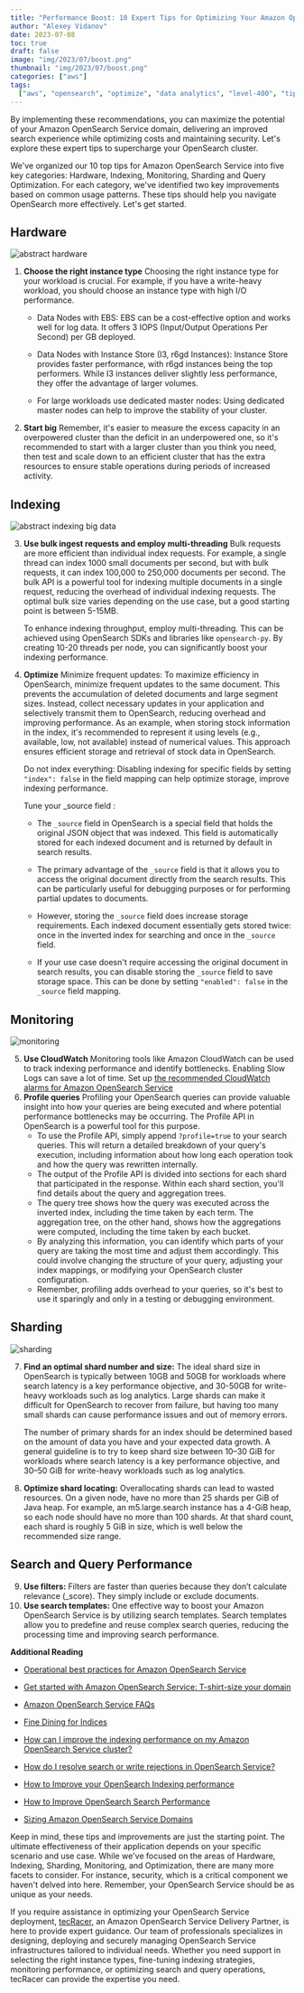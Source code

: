 ```yaml
---
title: "Performance Boost: 10 Expert Tips for Optimizing Your Amazon OpenSearch Service Cluster"
author: "Alexey Vidanov"
date: 2023-07-08
toc: true
draft: false
image: "img/2023/07/boost.png"
thumbnail: "img/2023/07/boost.png"
categories: ["aws"]
tags:
  ["aws", "opensearch", "optimize", "data analytics", "level-400", "tips", "performance", "elasticsearch"]
---
```

By implementing these recommendations, you can maximize the potential of your Amazon OpenSearch Service domain, delivering an improved search experience while optimizing costs and maintaining security. Let's explore these expert tips to supercharge your OpenSearch cluster. 

<!--more-->

We've organized our 10 top tips for Amazon OpenSearch Service into five key categories: Hardware, Indexing, Monitoring, Sharding and Query Optimization. For each category, we've identified two key improvements based on common usage patterns. These tips should help you navigate OpenSearch more effectively. Let's get started.

## Hardware

![abstract hardware](/img/2023/07/hardware.png)

1. **Choose the right instance type** 
   Choosing the right instance type for your workload is crucial. For example, if you have a write-heavy workload, you should choose an instance type with high I/O performance.

   - Data Nodes with EBS: EBS can be a cost-effective option and works well for log data. It offers 3 IOPS (Input/Output Operations Per Second) per GB deployed.

   - Data Nodes with Instance Store (I3, r6gd Instances): Instance Store provides faster performance, with r6gd instances being the top performers. While I3 instances deliver slightly less performance, they offer the advantage of larger volumes.
   - For large workloads use dedicated master nodes: Using dedicated master nodes can help to improve the stability of your cluster.

2. **Start big** 
   Remember, it's easier to measure the excess capacity in an overpowered cluster than the deficit in an underpowered one, so it's recommended to start with a larger cluster than you think you need, then test and scale down to an efficient cluster that has the extra resources to ensure stable operations during periods of increased activity.

## Indexing

![abstract indexing big data](/img/2023/07/indexing.png)

3. **Use bulk ingest requests and employ multi-threading** 
   Bulk requests are more efficient than individual index requests. For example, a single thread can index 1000 small documents per second, but with bulk requests, it can index 100,000 to 250,000 documents per second. The bulk API is a powerful tool for indexing multiple documents in a single request, reducing the overhead of individual indexing requests. The optimal bulk size varies depending on the use case, but a good starting point is between 5-15MB.

   To enhance indexing throughput, employ multi-threading. This can be achieved using OpenSearch SDKs and libraries like `opensearch-py`. By creating 10-20 threads per node, you can significantly boost your indexing performance.

4. **Optimize** 
   Minimize frequent updates: To maximize efficiency in OpenSearch, minimize frequent updates to the same document. This prevents the accumulation of deleted documents and large segment sizes. Instead, collect necessary updates in your application and selectively transmit them to OpenSearch, reducing overhead and improving performance. As an example, when storing stock information in the index, it's recommended to represent it using levels (e.g., available, low, not available) instead of numerical values. This approach ensures efficient storage and retrieval of stock data in OpenSearch.

   Do not index everything: Disabling indexing for specific fields by setting `"index": false` in the field mapping can help optimize storage, improve indexing performance.

   Tune your _source field :

   - The `_source` field in OpenSearch is a special field that holds the original JSON object that was indexed. This field is automatically stored for each indexed document and is returned by default in search results.

   - The primary advantage of the `_source` field is that it allows you to access the original document directly from the search results. This can be particularly useful for debugging purposes or for performing partial updates to documents.

   - However, storing the `_source` field does increase storage requirements. Each indexed document essentially gets stored twice: once in the inverted index for searching and once in the `_source` field.

   - If your use case doesn't require accessing the original document in search results, you can disable storing the `_source` field to save storage space. This can be done by setting `"enabled": false` in the `_source` field mapping.

## Monitoring

![monitoring](/img/2023/07/monitoring.png)

5. **Use CloudWatch** 
   Monitoring tools like Amazon CloudWatch can be used to track indexing performance and identify bottlenecks. Enabling Slow Logs can save a lot of time. Set up [the recommended CloudWatch alarms for Amazon OpenSearch Service](https://docs.aws.amazon.com/opensearch-service/latest/developerguide/cloudwatch-alarms.html)
6. **Profile queries**
   Profiling your OpenSearch queries can provide valuable insight into how your queries are being executed and where potential performance bottlenecks may be occurring. The Profile API in OpenSearch is a powerful tool for this purpose.
   - To use the Profile API, simply append `?profile=true` to your search queries. This will return a detailed breakdown of your query's execution, including information about how long each operation took and how the query was rewritten internally.
   - The output of the Profile API is divided into sections for each shard that participated in the response. Within each shard section, you'll find details about the query and aggregation trees.
   - The query tree shows how the query was executed across the inverted index, including the time taken by each term. The aggregation tree, on the other hand, shows how the aggregations were computed, including the time taken by each bucket.
   - By analyzing this information, you can identify which parts of your query are taking the most time and adjust them accordingly. This could involve changing the structure of your query, adjusting your index mappings, or modifying your OpenSearch cluster configuration.
   - Remember, profiling adds overhead to your queries, so it's best to use it sparingly and only in a testing or debugging environment.

## Sharding

![sharding](/img/2023/07/sharding.png)

7. **Find an optimal shard number and size:** The ideal shard size in OpenSearch is typically between 10GB and 50GB for workloads where search latency is a key performance objective, and 30-50GB for write-heavy workloads such as log analytics. Large shards can make it difficult for OpenSearch to recover from failure, but having too many small shards can cause performance issues and out of memory errors. 

   The number of primary shards for an index should be determined based on the amount of data you have and your expected data growth. A general guideline is to try to keep shard size between 10–30 GiB for workloads where search latency is a key performance objective, and 30–50 GiB for write-heavy workloads such as log analytics.

8. **Optimize shard locating:** Overallocating shards can lead to wasted resources. On a given node, have no more than 25 shards per GiB of Java heap. For example, an m5.large.search instance has a 4-GiB heap, so each node should have no more than 100 shards. At that shard count, each shard is roughly 5 GiB in size, which is well below the recommended size range.

## Search and Query Performance

9. **Use filters:** Filters are faster than queries because they don’t calculate relevance (_score). They simply include or exclude documents.
10. **Use search templates:** One effective way to boost your Amazon OpenSearch Service is by utilizing search templates. Search templates allow you to predefine and reuse complex search queries, reducing the processing time and improving search performance. 

**Additional Reading**

- [Operational best practices for Amazon OpenSearch Service](https://docs.aws.amazon.com/opensearch-service/latest/developerguide/bp.html)

- [Get started with Amazon OpenSearch Service: T-shirt-size your domain](https://aws.amazon.com/blogs/big-data/get-started-with-amazon-opensearch-service-t-shirt-size-your-domain/)

- [Amazon OpenSearch Service FAQs](https://aws.amazon.com/opensearch-service/faqs)

- [Fine Dining for Indices](https://opensearch.org/blog/fine-dining-for-indices/)

- [How can I improve the indexing performance on my Amazon OpenSearch Service cluster?](https://repost.aws/knowledge-center/opensearch-indexing-performance) 

- [How do I resolve search or write rejections in OpenSearch Service?](https://repost.aws/knowledge-center/opensearch-resolve-429-error)

- [How to Improve your OpenSearch Indexing performance](https://opster.com/blogs/improve-opensearch-indexing-rate/)

- [How to Improve OpenSearch Search Performance](https://opster.com/blogs/improve-opensearch-search-performance/)

- [Sizing Amazon OpenSearch Service Domains](https://d1.awsstatic.com/events/reinvent/2021/Sizing_Amazon_OpenSearch_Service_domains_REPEAT_ANT402-R2.pdf)

  

Keep in mind, these tips and improvements are just the starting point. The ultimate effectiveness of their application depends on your specific scenario and use case. While we've focused on the areas of Hardware, Indexing, Sharding, Monitoring, and Optimization, there are many more facets to consider. For instance, security, which is a critical component we haven't delved into here. Remember, your OpenSearch Service should be as unique as your needs.

If you require assistance in optimizing your OpenSearch Service deployment, [tecRacer](https://www.tecracer.com/en/consulting/amazon-opensearch-service/), an Amazon OpenSearch Service Delivery Partner, is here to provide expert guidance. Our team of professionals specializes in designing, deploying and securely managing OpenSearch Service infrastructures tailored to individual needs. Whether you need support in selecting the right instance types, fine-tuning indexing strategies, monitoring performance, or optimizing search and query operations, tecRacer can provide the expertise you need.
